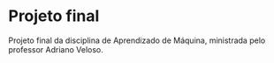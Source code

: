 # Projeto final

Projeto final da disciplina de Aprendizado de Máquina, ministrada pelo professor Adriano Veloso.